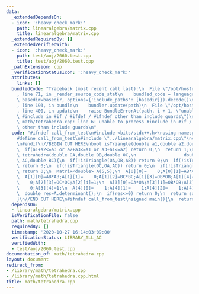 ```yaml
---
data:
  _extendedDependsOn:
  - icon: ':heavy_check_mark:'
    path: linearalgebra/matrix.cpp
    title: linearalgebra/matrix.cpp
  _extendedRequiredBy: []
  _extendedVerifiedWith:
  - icon: ':heavy_check_mark:'
    path: test/aoj/2060.test.cpp
    title: test/aoj/2060.test.cpp
  _pathExtension: cpp
  _verificationStatusIcon: ':heavy_check_mark:'
  attributes:
    links: []
  bundledCode: "Traceback (most recent call last):\n  File \"/opt/hostedtoolcache/Python/3.9.0/x64/lib/python3.9/site-packages/onlinejudge_verify/documentation/build.py\"\
    , line 71, in _render_source_code_stat\n    bundled_code = language.bundle(stat.path,\
    \ basedir=basedir, options={'include_paths': [basedir]}).decode()\n  File \"/opt/hostedtoolcache/Python/3.9.0/x64/lib/python3.9/site-packages/onlinejudge_verify/languages/cplusplus.py\"\
    , line 193, in bundle\n    bundler.update(path)\n  File \"/opt/hostedtoolcache/Python/3.9.0/x64/lib/python3.9/site-packages/onlinejudge_verify/languages/cplusplus_bundle.py\"\
    , line 400, in update\n    raise BundleErrorAt(path, i + 1, \"unable to process\
    \ #include in #if / #ifdef / #ifndef other than include guards\")\nonlinejudge_verify.languages.cplusplus_bundle.BundleErrorAt:\
    \ math/tetrahedra.cpp: line 6: unable to process #include in #if / #ifdef / #ifndef\
    \ other than include guards\n"
  code: "#ifndef call_from_test\n#include <bits/stdc++.h>\nusing namespace std;\n\n\
    #define call_from_test\n#include \"../linearalgebra/matrix.cpp\"\n#undef call_from_test\n\
    \n#endif\n//BEGIN CUT HERE\nbool isTriangle(double a1,double a2,double a3){\n\
    \  if(a1+a2<=a3 or a2+a3<=a1 or a3+a1<=a2) return 0;\n  return 1;\n}\n\ndouble\
    \ tetrahedra(double OA,double OB,double OC,\n                  double AB,double\
    \ AC,double BC){\n  if(!isTriangle(OA,OB,AB)) return 0;\n  if(!isTriangle(OB,OC,BC))\
    \ return 0;\n  if(!isTriangle(OC,OA,AC)) return 0;\n  if(!isTriangle(AB,AC,BC))\
    \ return 0;\n  Matrix<double> A(5,5);\n  A[0][0]=    0;A[0][1]=AB*AB;A[0][2]=AC*AC;A[0][3]=OA*OA;A[0][4]=1;\n\
    \  A[1][0]=AB*AB;A[1][1]=    0;A[1][2]=BC*BC;A[1][3]=OB*OB;A[1][4]=1;\n  A[2][0]=AC*AC;A[2][1]=BC*BC;A[2][2]=\
    \    0;A[2][3]=OC*OC;A[2][4]=1;\n  A[3][0]=OA*OA;A[3][1]=OB*OB;A[3][2]=OC*OC;A[3][3]=\
    \    0;A[3][4]=1;\n  A[4][0]=    1;A[4][1]=    1;A[4][2]=    1;A[4][3]=    1;A[4][4]=0;\n\
    \  double res=A.determinant();\n  if(res<=0) return 0;\n  return sqrt(res/288.0);\n\
    }\n//END CUT HERE\n#ifndef call_from_test\nsigned main(){\n  return 0;\n}\n#endif\n"
  dependsOn:
  - linearalgebra/matrix.cpp
  isVerificationFile: false
  path: math/tetrahedra.cpp
  requiredBy: []
  timestamp: '2020-10-27 16:14:03+09:00'
  verificationStatus: LIBRARY_ALL_AC
  verifiedWith:
  - test/aoj/2060.test.cpp
documentation_of: math/tetrahedra.cpp
layout: document
redirect_from:
- /library/math/tetrahedra.cpp
- /library/math/tetrahedra.cpp.html
title: math/tetrahedra.cpp
---
```

